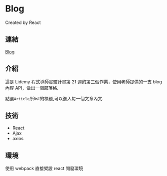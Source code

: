 # Blog
Created by React

## 連結
[Blog](https://fan630.github.io/Blog/dist/index.html)

## 介紹
這是 Lidemy 程式導師實驗計畫第 21 週的第三個作業，使用老師提供的一支 blog 內容 API，做出一個部落格.  

點選`Article`所list的標題,可以進入每一個文章內文.

## 技術
- React
- Ajax
- axios

## 環境
使用 webpack 直接架設 react 開發環境

